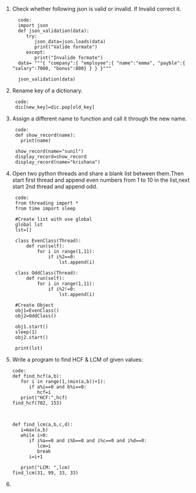 1) Check whether following json is valid or invalid. If Invalid correct it.
   
         code:
         import json
         def json_validation(data):
            try:
               json_data=json.loads(data)
               print("Valide formate")
            except:
               print("Invalide formate")
         data= """{ "company":{ "employee":{ "name":"emma", "payble":{ "salary":7000, "bonus":800} } } }"""

         json_validation(data)
         
 2) Rename key of a dictionary.
 
         code:
         dic[new_key]=dic.pop[old_key]
         
 3) Assign a different name to function and call it through the new name.
 
         code:
         def show_record(name):
           print(name)

         show_record(name="sunil")
         display_record=show_record
         display_record(name="krishana")
      
 4) Open two python threads and share a blank list between them.Then start first thread and append even numbers from 1 to 10 in the list,next start 2nd           thread and append odd.
 
             
         code:
         from threading import *
         from time import sleep

         #Create list with use global
         global lst
         lst=[]

         class EvenClass(Thread):
             def run(self):
                 for i in range(1,11):
                     if i%2==0:
                         lst.append(i)

         class OddClass(Thread):
             def run(self):
                 for i in range(1,11):
                     if i%2!=0:
                         lst.append(i)

         #Create Object
         obj1=EvenClass()
         obj2=OddClass()

         obj1.start()
         sleep(1)
         obj2.start()

         print(lst)

 
 
 5)   Write a program to find HCF & LCM of given values:
         
         
         
          code:
          def find_hcf(a,b):
             for i in range(1,(min(a,b))+1):
                if a%i==0 and b%i==0:
                   hcf=i
             print("HCF:",hcf)
          find_hcf(702, 153)

         
        
          def find_lcm(a,b,c,d):
             i=max(a,b)
             while i>0:
                if i%a==0 and i%b==0 and i%c==0 and i%d==0:
                   lcm=i 
                   break
                i=i+1

             print("LCM: ",lcm)
          find_lcm(31, 99, 33, 33)
 
 
 
 6)

    
